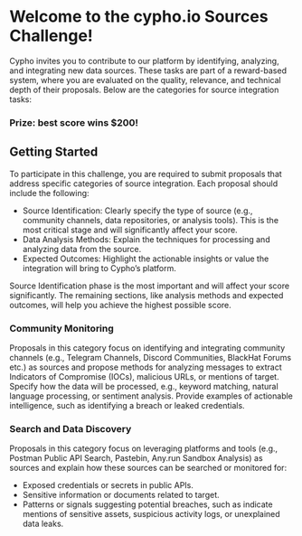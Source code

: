 # Welcome to the cypho.io Sources Challenge!
Cypho invites you to contribute to our platform by identifying, analyzing, and integrating new data sources. These tasks are part of a reward-based system, where you are evaluated on the quality, relevance, and technical depth of their proposals. Below are the categories for source integration tasks:

<h3> Prize: best score wins $200!</h3>

## Getting Started
To participate in this challenge, you are required to submit proposals that address specific categories of source integration. Each proposal should include the following:
- Source Identification: Clearly specify the type of source (e.g., community channels, data repositories, or analysis tools). This is the most critical stage and will significantly affect your score.
- Data Analysis Methods: Explain the techniques for processing and analyzing data from the source.
- Expected Outcomes: Highlight the actionable insights or value the integration will bring to Cypho’s platform.

Source Identification phase is the most important and will affect your score significantly. The remaining sections, like analysis methods and expected outcomes, will help you achieve the highest possible score.

### Community Monitoring
Proposals in this category focus on identifying and integrating community channels (e.g., Telegram Channels, Discord Communities, BlackHat Forums etc.) as sources and propose methods for analyzing messages to extract Indicators of Compromise (IOCs), malicious URLs, or mentions of target. Specify how the data will be processed, e.g., keyword matching, natural language processing, or sentiment analysis. Provide examples of actionable intelligence, such as identifying a breach or leaked credentials.

### Search and Data Discovery
Proposals in this category focus on leveraging platforms and tools (e.g., Postman Public API Search, Pastebin, Any.run Sandbox Analysis) as sources and explain how these sources can be searched or monitored for:
- Exposed credentials or secrets in public APIs.
- Sensitive information or documents related to target.
- Patterns or signals suggesting potential breaches, such as indicate mentions of sensitive assets, suspicious activity logs, or unexplained data leaks.